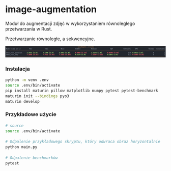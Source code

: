 # image-augmentation
Moduł do augmentacji zdjęć w wykorzystaniem równoległego przetwarzania w Rust.

Przetwarzanie równoległe, a sekwencyjne.


![alt text](benchmark.png)

### Instalacja
```bash
python -m venv .env
source .env/bin/activate
pip install maturin pillow matplotlib numpy pytest pytest-benchmark
maturin init --bindings pyo3
maturin develop
```
### Przykładowe użycie

```bash
# source
source .env/bin/activate

# Odpalenie przykładowego skryptu, który odwraca obraz horyzontalnie
python main.py

# Odpalenie benchmarków
pytest
```
 